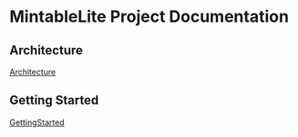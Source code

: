 # MintableLite Project Documentation

## Architecture
[Architecture](./architecture.md)

## Getting Started
[GettingStarted](../README.md)